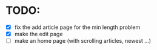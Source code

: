 # TODO:
- [x] fix the add article page for the min length problem
- [x] make the edit page
- [ ] make an home page (with scrolling articles, newest ...)
